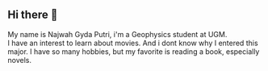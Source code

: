 ## Hi there 👋

My name is Najwah Gyda Putri, i'm a Geophysics student at UGM.   
I have an interest to learn about movies. And i dont know why I entered this major.
I have so many hobbies, but my favorite is reading a book, especially novels.
